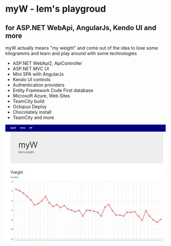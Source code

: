# myW - lem's playgroud
## for ASP.NET WebApi, AngularJs, Kendo UI and more
myW actually means "my weight" and come out of the idea to lose some kilogramms and learn and play around with some technologies
* ASP.NET WebApi2, ApiController
* ASP.NET MVC UI
* Mini SPA with AngularJs
* Kendo UI controls
* Authentication providers
* Entity Framework Code First database
* Microsoft Azure, Web Sites
* TeamCity build
* Octopus Deploy
* Chocolately install
* TeamCity
and more

![myW](https://github.com/markusleder/myW/blob/local/myW/Content/Resources/Pictures/myW.JPG)
